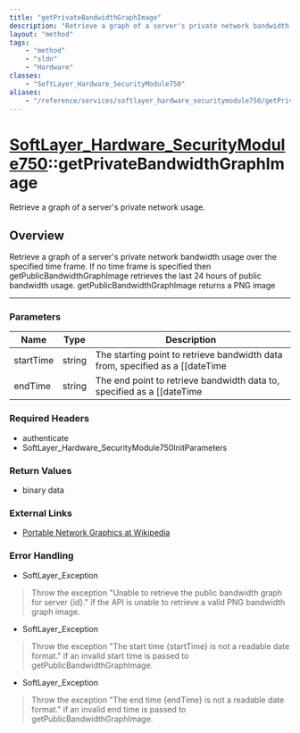 ```yaml
---
title: "getPrivateBandwidthGraphImage"
description: "Retrieve a graph of a server's private network bandwidth usage over the specified time frame. If no time frame is specif... "
layout: "method"
tags:
    - "method"
    - "sldn"
    - "Hardware"
classes:
    - "SoftLayer_Hardware_SecurityModule750"
aliases:
    - "/reference/services/softlayer_hardware_securitymodule750/getPrivateBandwidthGraphImage"
---
```

# [SoftLayer_Hardware_SecurityModule750](/reference/services/SoftLayer_Hardware_SecurityModule750)::getPrivateBandwidthGraphImage

Retrieve a graph of a server's private network usage.


## Overview 
Retrieve a graph of a server's private network bandwidth usage over the specified time frame. If no time frame is specified then getPublicBandwidthGraphImage retrieves the last 24 hours of public bandwidth usage. getPublicBandwidthGraphImage returns a PNG image 

-----

### Parameters 
|Name | Type | Description |
| --- | --- | --- |
|startTime| string| The starting point to retrieve bandwidth data from, specified as a [[dateTime|date]].|
|endTime| string| The end point to retrieve bandwidth data to, specified as a [[dateTime|date]].|


### Required Headers
* authenticate
* SoftLayer_Hardware_SecurityModule750InitParameters


### Return Values
* binary data

### External Links


* [Portable Network Graphics at Wikipedia](http://en.wikipedia.org/wiki/Portable_Network_Graphics)




### Error Handling

* SoftLayer_Exception 

> Throw the exception "Unable to retrieve the public bandwidth graph for server {id}." if the API is unable to retrieve a valid PNG bandwidth graph image. 

* SoftLayer_Exception 

> Throw the exception "The start time {startTime} is not a readable date format." if an invalid start time is passed to getPublicBandwidthGraphImage. 

* SoftLayer_Exception 

> Throw the exception "The end time {endTime} is not a readable date format." if an invalid end time is passed to getPublicBandwidthGraphImage. 



